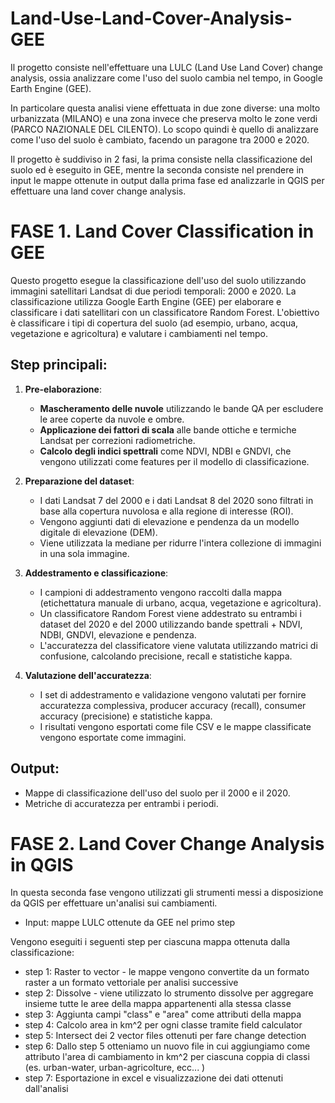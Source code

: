 # Land-Use-Land-Cover-Analysis-GEE

Il progetto consiste nell'effettuare una LULC (Land Use Land Cover) change analysis, ossia analizzare come l'uso del suolo cambia nel tempo, in Google Earth Engine (GEE).

In particolare questa analisi viene effettuata in due zone diverse: una molto urbanizzata (MILANO) e una zona invece che preserva molto le zone verdi (PARCO NAZIONALE DEL CILENTO). Lo scopo quindi è quello di analizzare come l'uso del suolo è cambiato, facendo un paragone tra 2000 e 2020.

Il progetto è suddiviso in 2 fasi, la prima consiste nella classificazione del suolo ed è eseguito in GEE, mentre la seconda consiste nel prendere in input le mappe ottenute in output dalla prima fase ed analizzarle in QGIS per effettuare una land cover change analysis.

# FASE 1. Land Cover Classification in GEE

Questo progetto esegue la classificazione dell'uso del suolo utilizzando immagini satellitari Landsat di due periodi temporali: 2000 e 2020. La classificazione utilizza Google Earth Engine (GEE) per elaborare e classificare i dati satellitari con un classificatore Random Forest. L'obiettivo è classificare i tipi di copertura del suolo (ad esempio, urbano, acqua, vegetazione e agricoltura) e valutare i cambiamenti nel tempo.

## Step principali:

1. **Pre-elaborazione**:
   - **Mascheramento delle nuvole** utilizzando le bande QA per escludere le aree coperte da nuvole e ombre.
   - **Applicazione dei fattori di scala** alle bande ottiche e termiche Landsat per correzioni radiometriche.
   - **Calcolo degli indici spettrali** come NDVI, NDBI e GNDVI, che vengono utilizzati come features per il modello di classificazione.

2. **Preparazione del dataset**:
   - I dati Landsat 7 del 2000 e i dati Landsat 8 del 2020 sono filtrati in base alla copertura nuvolosa e alla regione di interesse (ROI).
   - Vengono aggiunti dati di elevazione e pendenza da un modello digitale di elevazione (DEM).
   - Viene utilizzata la mediane per ridurre l'intera collezione di immagini in una sola immagine.

3. **Addestramento e classificazione**:
   - I campioni di addestramento vengono raccolti dalla mappa (etichettatura manuale di urbano, acqua, vegetazione e agricoltura).
   - Un classificatore Random Forest viene addestrato su entrambi i dataset del 2020 e del 2000 utilizzando bande spettrali + NDVI, NDBI, GNDVI, elevazione e pendenza.
   - L'accuratezza del classificatore viene valutata utilizzando matrici di confusione, calcolando precisione, recall e statistiche kappa.

4. **Valutazione dell'accuratezza**:
   - I set di addestramento e validazione vengono valutati per fornire accuratezza complessiva, producer accuracy (recall), consumer accuracy (precisione) e statistiche kappa.
   - I risultati vengono esportati come file CSV e le mappe classificate vengono esportate come immagini.

## Output:

- Mappe di classificazione dell'uso del suolo per il 2000 e il 2020.
- Metriche di accuratezza per entrambi i periodi.

# FASE 2. Land Cover Change Analysis in QGIS
In questa seconda fase vengono utilizzati gli strumenti messi a disposizione da QGIS per effettuare un'analisi sui cambiamenti.

- Input: mappe LULC ottenute da GEE nel primo step
  
Vengono eseguiti i seguenti step per ciascuna mappa ottenuta dalla classificazione:

- step 1: Raster to vector - le mappe vengono convertite da un formato raster a un formato vettoriale per analisi successive
- step 2: Dissolve - viene utilizzato lo strumento dissolve per aggregare insieme tutte le aree della mappa appartenenti alla stessa classe
- step 3: Aggiunta campi "class" e "area" come attributi della mappa
- step 4: Calcolo area in km^2 per ogni classe tramite field calculator
- step 5: Intersect dei 2 vector files ottenuti per fare change detection
- step 6: Dallo step 5 otteniamo un nuovo file in cui aggiungiamo come attributo l'area di cambiamento in km^2 per ciascuna coppia di classi (es. urban-water, urban-agricolture, ecc... )
- step 7: Esportazione in excel e visualizzazione dei dati ottenuti dall'analisi
